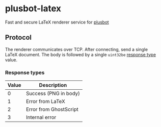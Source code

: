# plusbot-latex

Fast and secure LaTeX renderer service for
[plusbot](https://github.com/ginkoid/plusbot)

## Protocol

The renderer communicates over TCP. After connecting, send a single LaTeX
document. The body is followed by a single `uint32be` [response
type](#response-types) value.

### Response types

| Value | Description            |
| ----- | ---------------------- |
| 0     | Success (PNG in body)  |
| 1     | Error from LaTeX       |
| 2     | Error from GhostScript |
| 3     | Internal error         |
